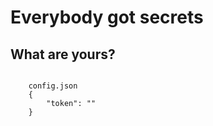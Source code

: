 <h1>Everybody got secrets</h1>
<h2>What are yours?</h2>
<code>
    config.json
    {
        "token": "<telegram token>"
    }
</code>